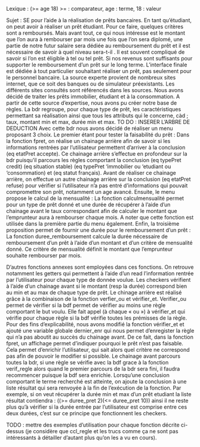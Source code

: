 Lexique : (>= age 18) >= : comparateur, age : terme, 18 : valeur

Sujet : SE pour l’aide à la réalisation de prêts bancaires. 
En tant qu’étudiant, on peut avoir à réaliser un prêt étudiant. Pour ce faire, quelques critères sont a remboursés. Mais avant tout, ce qui nous intéresse est le montant que l’on aura à rembourser par mois une fois que l’on sera diplomé, une partie de notre futur salaire sera dédiée au remboursement du prêt et il est nécessaire de savoir à quel niveau sera-t-il .
Il est souvent compliqué de savoir si l’on est éligible à tel ou tel prêt. Si nos revenus sont suffisants pour supporter le remboursement d’un prêt sur le long terme. 
L’interface finale est dédiée à tout particulier souhaitant réaliser un prêt, pas seulement pour le personnel bancaire. 
La source experte provient de nombreux sites internet, que ce soit des banques ou de simulateur préexistants. Les différents sites consultés sont référencés dans les sources.
Nous avons décidé de traiter les prêts immobilier, étudiant et à la consommation. 
A partir de cette source d’expertise, nous avons pu créer notre base de règles. La bdr regroupe, pour chaque type de prêt, les caractéristiques permettant sa réalisation ainsi que tous les attributs qui le concerne, càd ; taux, montant min et max, durée min et max.
TO DO : INSERER L’ARBRE DE DEDUCTION
Avec cette bdr nous avons décidé de réaliser un menu proposant 3 choix. Le premier étant pour tester la faisabilité du prêt :
	Dans la fonction fpret, on réalise un chainage arrière afin de savoir si les informations rentrées par l’utilisateur permettent d’arriver à la conclusion (eq etatPret accepte). Ce chainage arrière s’effectue en profondeur sur la bdr puisqu’il parcours les règles comportant la conclusion (eq typePret credit) (eq situation stable) (eq typePret ‘immobilier ou ‘etudiant ou ‘consommation) et (eq statut français). Avant de réaliser ce chainage arrière, on effectue un autre chainage arrière sur la conclusion (eq etatPret refuse) pour vérifier si l’utilisateur n’a pas entré d’informations qui pouvait compromettre son prêt, notamment un age avancé. 
Ensuite, le menu propose le calcul de la mensualité :
	La fonction calculmensualité permet pour un type de prêt donné et une durée de récupérer à l’aide d’un chainage avant le taux correspondant afin de calculer le montant que l’emprunteur aura à rembourser chaque mois. A noter que cette fonction est utilisée dans la première partie du menu également. 
Enfin, la troisième proposition permet de fournir une durée pour le remboursement d’un prêt :
	La fonction duree_remboursement calcule la durée nécessaire de remboursement d’un prêt à l’aide d’un montant et d’un critère de mensualité donné. Ce critère de mensualité définit le montant que l’emprunteur souhaite rembourser par mois. 

D’autres fonctions annexes sont employées dans ces fonctions. On retrouve notamment les getters qui permettent à l’aide d’un read l’information rentrée par l’utilisateur pour chaque type de donnée voulue.
Les checkers vérifient à l’aide d’un chainage avant si le montant (resp la durée) correspond bien au min et au max de chaque type de prêt. 
Le chinage arrière est réalisé grâce à la combinaison de la fonction verfier_ou et vérifier_et. Verifier_ou permet de vérifier si la bdf permet de vérifier au moins une règle comportant le but voulu. Elle fait appel (à chaque « ou ») à vérifier_et qui vérifie pour chaque règle si la bdf vérifie toutes les prémisses de la règle.  
Pour des fins d’explicabilité, nous avons modifié la fonction vérifier_et et ajouté une variable globale dernier_enr qui nous permet d’enregister la règle qui n’a pas aboutit au succès du chainage avant. De ce fait, dans la fonction fpret, un affichage permet d’indiquer pourquoi le prêt n’est pas faisable. Cela permet d’enrichir l’utilisateur, qui sait alors quel critère ne correspond pas afin de pouvoir le modifier si possible.
Le chainage avant parcours toutes la bdr, si une règle se vérifie avec la bdf grace à la fonction verif_regle alors quand le premier parcours de la bdr sera fini, il faudra recommencer puisque la bdf sera enrichie. Lorsqu’une conclusion comportant le terme recherché est atteinte, on ajoute la conclusion à une liste résultat qui sera renvoyée à la fin de l’exécution de la fonction.
Par exemple, si on veut récupérer la durée min et max d’un prêt etudiant la liste résultat contiendra : ((>= duree_pret 2)(<= duree_pret 10)) ainsi il ne reste plus qu’à vérifier si la durée entrée par l’utilisateur est comprise entre ces deux durées, c’est sur ce principe que fonctionnent les checkers. 

TODO : mettre des exemples d’utilisation pour chaque fonction décrite ci-dessus (je considère que ccl_regle et les trucs comme ça ne sont pas intéressants à détailler d’autant plus qu’on les a vu en cours).
